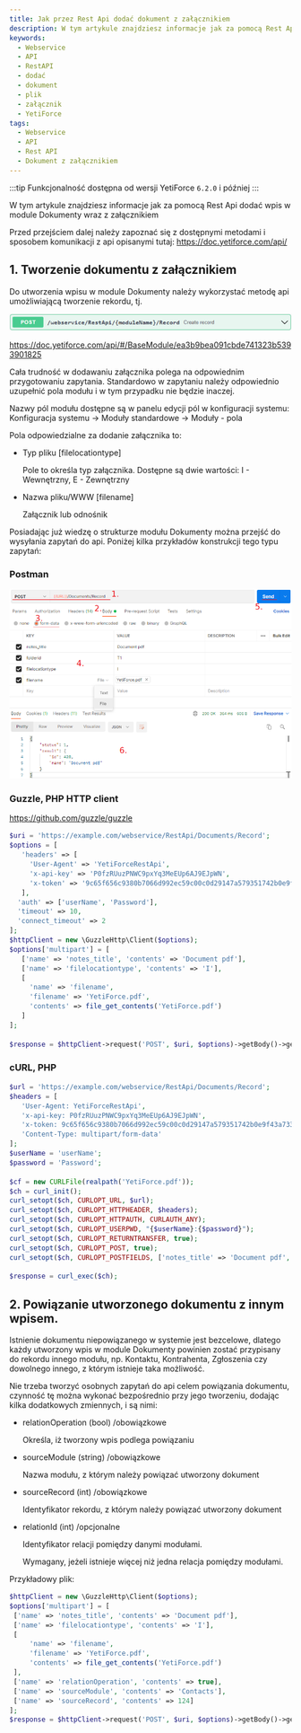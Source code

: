 ```yaml
---
title: Jak przez Rest Api dodać dokument z załącznikiem
description: W tym artykule znajdziesz informacje jak za pomocą Rest Api dodać wpis w module Dokumenty wraz z załącznikiem
keywords:
  - Webservice
  - API
  - RestAPI
  - dodać
  - dokument
  - plik
  - załącznik
  - YetiForce
tags:
  - Webservice
  - API
  - Rest API
  - Dokument z załącznikiem
---
```


:::tip Funkcjonalność dostępna od wersji YetiForce `6.2.0` i później
:::

W tym artykule znajdziesz informacje jak za pomocą Rest Api dodać wpis w module Dokumenty wraz z załącznikiem

Przed przejściem dalej należy zapoznać się z dostępnymi metodami i sposobem komunikacji z api opisanymi tutaj: https://doc.yetiforce.com/api/

## 1. Tworzenie dokumentu z załącznikiem

Do utworzenia wpisu w module Dokumenty należy wykorzystać metodę api umożliwiającą tworzenie rekordu, tj.

![create-record](create-record.png)

https://doc.yetiforce.com/api/#/BaseModule/ea3b9bea091cbde741323b5393901825

Cała trudność w dodawaniu załącznika polega na odpowiednim przygotowaniu zapytania. Standardowo w zapytaniu należy odpowiednio uzupełnić pola modułu i w tym przypadku nie będzie inaczej.

Nazwy pól modułu dostępne są w panelu edycji pól w konfiguracji systemu: Konfiguracja systemu -> Moduły standardowe -> Moduły - pola

Pola odpowiedzialne za dodanie załącznika to:

- Typ pliku [filelocationtype]

  Pole to określa typ załącznika. Dostępne są dwie wartości: I - Wewnętrzny, E - Zewnętrzny

- Nazwa pliku/WWW [filename]

  Załącznik lub odnośnik

Posiadając już wiedzę o strukturze modułu Dokumenty można przejść do wysyłania zapytań do api. Poniżej kilka przykładów konstrukcji tego typu zapytań:

### Postman

![create record Postman](create-record-PostmanApiDoc2.png)

### Guzzle, PHP HTTP client

https://github.com/guzzle/guzzle

```php
$uri = 'https://example.com/webservice/RestApi/Documents/Record';
$options = [
   'headers' => [
     'User-Agent' => 'YetiForceRestApi',
     'x-api-key' => 'P0fzRUuzPNWC9pxYq3MeEUp6AJ9EJpWN',
     'x-token' => '9c65f656c9380b7066d992ec59c00c0d29147a579351742b0e9f43a73312f5be',
   ],
  'auth' => ['userName', 'Password'],
  'timeout' => 10,
  'connect_timeout' => 2
];
$httpClient = new \GuzzleHttp\Client($options);
$options['multipart'] = [
   ['name' => 'notes_title', 'contents' => 'Document pdf'],
   ['name' => 'filelocationtype', 'contents' => 'I'],
   [
     'name' => 'filename',
     'filename' => 'YetiForce.pdf',
     'contents' => file_get_contents('YetiForce.pdf')
   ]
];

$response = $httpClient->request('POST', $uri, $options)->getBody()->getContents();
```

### cURL, PHP

```php
$url = 'https://example.com/webservice/RestApi/Documents/Record';
$headers = [
   'User-Agent: YetiForceRestApi',
   'x-api-key: P0fzRUuzPNWC9pxYq3MeEUp6AJ9EJpWN',
   'x-token: 9c65f656c9380b7066d992ec59c00c0d29147a579351742b0e9f43a73312f5be',
   'Content-Type: multipart/form-data'
];
$userName = 'userName';
$password = 'Password';

$cf = new CURLFile(realpath('YetiForce.pdf'));
$ch = curl_init();
curl_setopt($ch, CURLOPT_URL, $url);
curl_setopt($ch, CURLOPT_HTTPHEADER, $headers);
curl_setopt($ch, CURLOPT_HTTPAUTH, CURLAUTH_ANY);
curl_setopt($ch, CURLOPT_USERPWD, "{$userName}:{$password}");
curl_setopt($ch, CURLOPT_RETURNTRANSFER, true);
curl_setopt($ch, CURLOPT_POST, true);
curl_setopt($ch, CURLOPT_POSTFIELDS, ['notes_title' => 'Document pdf', 'filelocationtype' => 'I', 'filename' => $cf]);

$response = curl_exec($ch);
```

## 2. Powiązanie utworzonego dokumentu z innym wpisem.

Istnienie dokumentu niepowiązanego w systemie jest bezcelowe, dlatego każdy utworzony wpis w module Dokumenty powinien zostać przypisany do rekordu innego modułu, np. Kontaktu, Kontrahenta, Zgłoszenia czy dowolnego innego, z którym istnieje taka możliwość.

Nie trzeba tworzyć osobnych zapytań do api celem powiązania dokumentu, czynność tę można wykonać bezpośrednio przy jego tworzeniu, dodając kilka dodatkowych zmiennych, i są nimi:

- relationOperation (bool) /obowiązkowe

  Określa, iż tworzony wpis podlega powiązaniu

- sourceModule (string) /obowiązkowe

  Nazwa modułu, z którym należy powiązać utworzony dokument

- sourceRecord (int) /obowiązkowe

  Identyfikator rekordu, z którym należy powiązać utworzony dokument

- relationId (int) /opcjonalne

  Identyfikator relacji pomiędzy danymi modułami. 

  Wymagany, jeżeli istnieje więcej niż jedna relacja pomiędzy modułami.

Przykładowy plik:

```php
$httpClient = new \GuzzleHttp\Client($options);
$options['multipart'] = [
 ['name' => 'notes_title', 'contents' => 'Document pdf'],
 ['name' => 'filelocationtype', 'contents' => 'I'],
 [
     'name' => 'filename',
     'filename' => 'YetiForce.pdf',
     'contents' => file_get_contents('YetiForce.pdf')
 ],
 ['name' => 'relationOperation', 'contents' => true],
 ['name' => 'sourceModule', 'contents' => 'Contacts'],
 ['name' => 'sourceRecord', 'contents' => 124]
];
$response = $httpClient->request('POST', $uri, $options)->getBody()->getContents();
```
